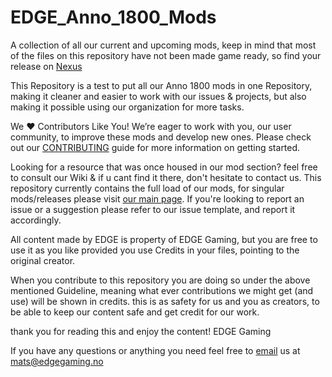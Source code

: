 # EDGE_Anno_1800_Mods
A collection of all our current and upcoming mods, keep in mind that most of the files on this repository have not been made game ready, so find your release on [Nexus](https://www.nexusmods.com/anno1800)

This Repository is a test to put all our Anno 1800 mods in one Repository, making it cleaner and easier to work with our issues & projects, but also making it possible using our organization for more tasks.

We ❤️ Contributors Like You!
We’re eager to work with you, our user community, to improve these mods and develop new ones.
Please check out our [CONTRIBUTING](https://github.com/Anno-Mods-by-EDGE/EDGE_Anno_1800_Mods/blob/5fc9e563c1ac2d67909623c4f002a41304aaafcd/CONTRIBUTING.md) guide for more information on getting started.

Looking for a resource that was once housed in our mod section? feel free to consult our Wiki & if u cant find it there, don't hesitate to contact us.
This repository currently contains the full load of our mods, for singular mods/releases please visit [our main page](https://github.com/Anno-Mods-by-EDGE). If you're looking to report an issue or a suggestion please refer to our issue template, and report it accordingly.

All content made by EDGE is property of EDGE Gaming, but you are free to use it as you like provided you use Credits in your files, pointing to the original creator.

When you contribute to this repository you are doing so under the above mentioned Guideline, meaning what ever contributions we might get (and use) will be shown in credits.
this is as safety for us and you as creators, to be able to keep our content safe and get credit for our work. 

thank you for reading this and enjoy the content!
EDGE Gaming

If you have any questions or anything you need feel free to [email](mats@edgegaming.no) us at mats@edgegaming.no